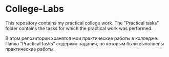 # College-Labs
This repository contains my practical college work.
The "Practical tasks" folder contains the tasks for which the practical work was performed.

В этом репозитории хранятся мои практические работы в колледже.
Папка "Practical tasks" содержит задания, по которым были выполнены практические работы.
